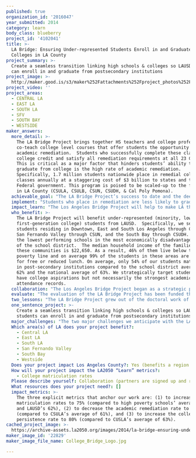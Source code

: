 ```yaml
---
published: true
organization_id: '2016047'
year_submitted: 2014
category: learn
body_class: blueberry
project_id: '4102041'
title: >-
  LA Bridge: Ensuring Under-represented Students Enroll in and Graduate from
  Colleges in LA County
project_summary: >-
  Create a seamless transition linking high schools & colleges so LAUSD students
  can enroll in and graduate from postsecondary institutions
project_image: >-
  http://maker.good.is/s3/maker%252Fattachments%252Fproject_photos%252Fimages%252F22829%252Fdisplay%252FCollege_Bridge_Logo.jpg=c570x385
project_video: ''
project_areas:
  - CENTRAL LA
  - EAST LA
  - SOUTH LA
  - SFV
  - SOUTH BAY
  - WESTSIDE
maker_answers:
  more_detail: >-
    The LA Bridge Project brings together HS teachers and college professors to
    co-teach college level courses that offer students the opportunity to bypass
    academic remediation.  Students who successfully complete these classes earn
    college credit and satisfy all remediation requirements at all 23 CSU’s.
    This is critical as a major factor that hinders students’ ability to
    graduate from college is the high rate of academic remediation. 
    Specifically, 1.7 million students nationwide place in remedial college
    classes annually at a staggering cost of $3 billion to states and the
    Federal government. This program is poised to be scaled-up to the five CSUs
    in LA County (CSULA, CSULB, CSUN, CSUDH, & Cal Poly Pomona).
  achievable_goal: "The LA Bridge Project’s success to date and the deep ties with LAUSD have been powerful incentives in encouraging CSUN and CSUDH to join the partnership.  Specifically, the original pilot project at Santee Education Complex significantly decreased the college math remediation rate.  In the fall of 2013, 83% of Santee’s students who enrolled as freshmen at any CSU required remediation in math. After this intervention, however, only 24% of students may require any math remediation at all.  The other 76% have officially demonstrated readiness for college-level math by passing CSULA’s MATH 109 (Statistics and Quantitative Reasoning) course.  In fact, our students beat CSULA’s 2012 average pass rate for this course by 11 percentage points.\r\n\r\nBased on the strength of these results, the LA Bridge Project was expanded to include CSULA’s English Composition I during the 2014-2015 school year.  The results also garnered CSUN’s attention.  During the spring of 2014, College Bridge, CSUN and LAUSD North confirmed a new partnership and drafted a MOU.  CSUN and LAUSD North will join partnership meetings with CSULA and LAUSD East in August 2014.  \r\n\r\nCSUDH expressed interest in the spring of 2014 and Dr. Bravo, superintendent of LAUSD ESC South, immediately brought in his principals for an information session.  After the vetting process was completed by College Bridge, three high schools were chosen for implementation over three years.  However, CSUDH has not yet begun the MOU process so the goal for next year is to formalize this additional partnership. "
  implement: "Students who place in remediation are less likely to graduate from college. Unfortunately, under-represented students are most likely to place in remedial courses and thus the probability that they will earn a college degree drop off sharply. This has a destructive effect on individuals and their communities by perpetuating the cycle of trans-generational poverty. The remediation dilemma is particularly pervasive across the largest public university system in the nation, the CSU, which spends close to $30 million annually on remediation resulting in lower graduation rates. This project tackles the remediation crisis in 3 new ways: (1) linking the work of HS teachers & college professors, (2) offering concurrent enrollment courses to students who are typically excluded, and (3) creating a sustainable and scalable solution.\r\n\r\nFirst, college professors and HS teachers work together in the HS classroom during the regular school day.  Traditionally, professors teach concurrent enrollment courses on college campuses without any involvement from K-12.  Even when these courses are on HS campuses, they have consisted of professors teaching a class in isolation.  In the LA Bridge Project, the professors and teachers co-teach using the same curriculum, textbook, assignments, assessments, & grading policies as the college courses.  Further, the teachers & professors plan the courses together each summer & meet after each exam to score the tests together. This configuration alleviates the traditional blame game and builds sustainable relationships between K-12 and higher education faculties.  \r\n\r\nSecond, under-represented students are traditionally excluded from concurrent enrollment opportunities.  The thinking is that these courses are best suited for advanced students only, even though researchers consistently conclude that gifted students will be successful in college regardless of these opportunities.  This project seeks to reverse that trend by offering these courses to students who have college aspirations but lack strong academic or consistent attendance records.\r\n\r\nFinally, this project was designed for sustainability & scalability.  Our program is sustainable as teachers who co-teach with professors are certified by the university to continue offering college-level courses to their students as adjunct professors.  It’s scalable because once teachers are certified, they can co-teach with an additional colleague, certifying them as well."
  impact_learn: "The Los Angeles Bridge Project will help to make LA the best place to learn by alleviating the college remediation problem early and at the root.  The immediate impact of this program is having LAUSD students graduate from high school college-ready.  The long-term impact is that low-income Angelenos will be afforded the social mobility that comes with earning a college degree.  LA County will also benefit from this project, in the long-term, in that we will have a highly educated and skilled workforce.\r\n\r\nSpecifically, of the students who place in remediation, “fewer than 1 in 10 graduate from community colleges within three years and little more than a third complete bachelor’s degrees in six years.” This is detrimental as access to a college education is critical for improving people’s quality of life and society as a whole.  On average, graduating with a Bachelor’s degree will result in $2.8 million in earned wages over a lifetime as opposed to $1.3 million with only a high school diploma.  Society also benefits from a college-educated population with a robust economy, stronger civic engagement, and lower levels of crime, poverty, and healthcare costs.  Unfortunately, college graduation rates for under-represented students (minority, first-generation, low-income) are decreasing in comparison to white, non-Hispanic students even though students of color constitute the nation’s fastest growing demographic. If current college graduation trends continue, there will be shortage of 16 million college-educated workers nationally and one million in California by the year 2025.  Researchers have concluded that a major factor that hinders students’ ability to graduate from college is the high rate of academic remediation.  \r\n\r\nStudents who are able to complete their college degree are adversely affected by remediation through the accumulation of greater debt, spending more time in college, and delaying their entrance into the workforce.  This has a toxic effect on the nation and the state of California through lower income tax revenues and an unskilled workforce. \r\n\r\nLos Angeles cannot afford to allow our most precious resource, our human capital, to go to waste. The solutions to our most pressing societal problems rest in the hearts and minds of our youth. Only by ensuring that the next generation of Angelenos see themselves as viable agents of change, can we ensure a brighter future for our great city and county."
  who_benefit: >-
    The LA Bridge Project will benefit under-represented (minority, low-income,
    first-generation college) students from LAUSD.  Specifically, we serve
    students residing in Downtown, East and South Los Angeles through CSULA, the
    San Fernando Valley through CSUN, and the South Bay through CSUDH. We target
    the lowest performing schools in the most economically disadvantaged areas
    of the school district.  The median household income of the families in
    these communities is $22,650. As a result, 46% of them live below the
    poverty line and on average 99% of the students in these areas are eligible
    for free or reduced lunch. On average, only 54% of our students matriculate
    in post-secondary institutions compared to the school district average of
    62% and the national average of 63%. We strategically target students who
    have college aspirations but not necessarily the strongest academic or
    attendance records.
  collaboration: "The Los Angeles Bridge Project began as a strategic partnership between LAUSD, CSULA, and College Bridge in the 2013-2014 school year.  The initial pilot focused only on mathematics.  Due to the significant early success of this program, CSULA scaled the project to an additional high school and added English for the 2014-2015 school year.  MOUs are in place with CSULA and LAUSD.  Additionally, we plan to scale-up through the north and south LAUSD service areas with CSUN and CSUDH.  CSUN are confirmed partners with the MOU pending.  CSUDH is in the early stages of partnership development.\r\n\r\nAll three of these CSUs in the Los Angeles metropolitan area bring key benefits to this project.  They offer in-kind donations of the professors’ salaries, use of university equipment and space, educational outreach (tutoring, college counseling, and school orientation), and financial aid resources (FAFSA workshops). LAUSD offers in-kind donations by providing the teacher and facilities to offer the courses in the regular school day. The three factors that are critical to the success of these collaborations are buy-in from (1) LAUSD high school teachers, (2) CSU professors, and (3) administrators in both LAUSD and CSUs.\r\n\r\nThe LA Bridge Project ensures buy-in from all stakeholders by linking the work of the school district and higher education institutions.  We bring together high school teachers and college professors to co-teach college-level math and English courses in order to offer students the opportunity to bypass academic remediation.  By working shoulder to shoulder, this project eschews the traditional blame game and serves as bidirectional professional development for both instructors and administrators."
  evaluate: "The evaluation of the LA Bridge Project has been funded through a generous $358,545 grant from The Michael & Susan Dell Foundation.  The overarching program goal is to create a cogent student educational pipeline (an integrated network of pre-schools, K-12 institutions, and higher education systems that prepare students for seamless transitions between high school, higher education institutions, and the workforce).  The three explicit metrics that anchor our work are: (1) to increase college matriculation rates to 75% (compared to high poverty schools’ average of 54% and LAUSD’s 62%), (2) to decrease the academic remediation rate to 33% (compared to CSULA’s average of 61%), and (3) to increase the college persistence rate to 80% (compared to CUSLA’s average of 63%).\r\n \r\nSpecifically, we measure the efficacy of our project in both micro and macro terms.  From a micro-analysis, we utilize the pass rates on the college courses (MATH 109 and ENGL 101), as these are a proxy for both decreasing the remediation rates and college readiness.  The course pass rates are predicated on the students’ performance on the midterm, final, and course projects.\r\n\r\nFrom a macro-analysis, we monitor the students’ rates of college matriculation and persistence.  This is critical as the overarching goal is to help under-represented students enroll in and graduate from college in the shortest amount of time possible.\r\n\r\nThe data collection instruments that we use are both quantitative and qualitative.  Numerically, we look for comparative changes in our students’ matriculation, persistence, and course pass rates versus those of a control group.  Those data are then benchmarked against the numbers the university normally obtains absent our intervention.  Quantitative analysis allows us to understand what is happening while qualitative inquiry explains why and how.  We use open-ended surveys, focus groups, and in-depth interviews with all stakeholders to collect the qualitative data."
  two_lessons: "The LA Bridge Project grew out of the doctoral work of our founder, Dr. Lynn Cevallos.  Her dissertation at UCLA entitled, “Best Practices of P-20 Partnerships Designed to Increase College Access and Persistence for Under-represented Students” laid the groundwork for College Bridge’s theory of change.  Simultaneously it also anchored our partnerships in the best practices she uncovered.  As such, the three overarching lessons that guide our project are: (1) structure transparent partnerships in order to foster accountability and sustainability, (2) find champions for the work, and (3) focus on student needs.\r\n\r\nFirst, the collaborative co-teaching model provides transparency and shared accountability as all partners have first-hand experience in the project.  The collaborative planning and grading processes also ensure that all partners provide equitable student experiences across all participating high schools and universities. Finally, since all partners are involved in all stages of implementation, they each have buy-in thus sustaining the project throughout their respective institutions. \r\n\r\nSecond, College Bridge carefully vets out potential partners in search of champions for the work.  This is critical since inter-segmental work is not a job requirement of teachers or professors, thus individuals must have intrinsic motivation driving their participation.  These champions are fiercely student-centered and are rewarded by student success.  They are also strong leaders who will help their peers understand the value of this work. The champions are the people who are willing to allocate resources for the projects and galvanize commitment from their respective institutions. We are very fortunate to have assembled an all-star partnership full of these tireless champions.\r\n\r\nFinally, our project has a laser sharp focus on student needs allowing the partnership work to overcome what ordinarily would be insurmountable institutional barriers.  Specifically, the LA Bridge Project uses student data to set common goals.  These goals then follow the student trajectory through the entire P-20 pipeline.  Ultimately, we seek to change the culture and mindset at each partner institution from a completion agenda to the students’ end goal."
  one_sentence_project: >-
    Create a seamless transition linking high schools & colleges so LAUSD
    students can enroll in and graduate from postsecondary institutions
  major_challenges: "The two major challenges we anticipate with the LA Bridge Project are: (1) ensuring buy-in from all stakeholders across each partner institution and (2) the potential to scale-up too quickly.  The strategy we have developed in order to ameliorate these potential problems is to anchor all of our work on the best practices of successful P-20 partnerships.  Specifically, we will ensure transparency and include all stakeholders during every step of the project.  This is critical in order to galvanize the champions within each partner institution to move the partnership work forward while committing key resources from their individual organizations.  \r\n\r\nSimilarly, we will ensure that we do not scale-up this project in a haphazard manner by being mindful of balancing fidelity to the original intervention and adaptation to each new partner that joins our work.  We have developed a managed growth strategy that includes adding no more than one university partner each year.  Additionally, each university partner may only add one additional high school each year.  At this rate, College Bridge is able to continually evaluate the efficacy of the project as it scales and work collaboratively with the partners to determine and implement adjustments."
  Which area(s) of LA does your project benefit?:
    - Central LA
    - East LA
    - South LA
    - San Fernando Valley
    - South Bay
    - Westside
  Does your project impact Los Angeles County?: Yes (benefits a region of LA County)
  How will your project impact the LA2050 “Learn” metrics?:
    - College matriculation rates
  Please describe yourself: Collaboration (partners are signed up and ready to hit the ground running!)
  What resources does your project need?: []
  impact_metrics: >-
    The three explicit metrics that anchor our work are: (1) to increase college
    matriculation rates to 75% (compared to high poverty schools’ average of 54%
    and LAUSD’s 62%), (2) to decrease the academic remediation rate to 33%
    (compared to CSULA’s average of 61%), and (3) to increase the college
    persistence rate to 80% (compared to CUSLA’s average of 63%).
cached_project_image: >-
  https://archive-assets.la2050.org/images/2014/la-bridge-ensuring-under-represented-students-enroll-in-and-graduate-from-colleges-in-la-county/maker.good.is/s3/maker%252Fattachments%252Fproject_photos%252Fimages%252F22829%252Fdisplay%252FCollege_Bridge_Logo.jpg=c570x385.jpg
maker_image_id: '22829'
maker_image_file_name: College_Bridge_Logo.jpg

---
```


